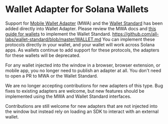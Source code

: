 # Wallet Adapter for Solana Wallets

Support for [Mobile Wallet Adapter](https://github.com/solana-mobile/mobile-wallet-adapter) (MWA) and the [Wallet Standard](https://github.com/wallet-standard/wallet-standard) has been added directly into Wallet Adapter.  Please review the MWA docs and [this guide for wallets](https://github.com/solana-labs/wallet-standard/blob/master/WALLET.md) to implement the Wallet Standard.
https://github.com/all-labs/wallet-standard/blob/master/WALLET.md
You can implement these protocols directly in your wallet, and your wallet will work across Solana apps. As wallets continue to add support for these protocols, the adapters for these wallets will be deprecated.

For any wallet injected into the window in a browser, browser extension, or mobile app, you no longer need to publish an adapter at all. You don't need to open a PR to MWA or the Wallet Standard.

We are no longer accepting contributions for new adapters of this type. Bug fixes to existing adapters are welcome, but new features should be implemented using the MWA and Wallet Standard interfaces.

Contributions are still welcome for new adapters that are not injected into the window but instead rely on loading an SDK to interact with an external wallet.


